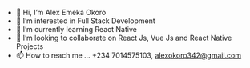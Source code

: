 - 👋 Hi, I’m Alex Emeka Okoro
- 👀 I’m interested in Full Stack Development
- 🌱 I’m currently learning React Native
- 💞️ I’m looking to collaborate on React Js, Vue Js and React Native Projects
- 📫 How to reach me ... +234 7014575103, alexokoro342@gmail.com

<!---
AlexOkoro101/AlexOkoro101 is a ✨ special ✨ repository because its `README.md` (this file) appears on your GitHub profile.
You can click the Preview link to take a look at your changes.
--->
